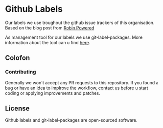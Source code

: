 # Github Labels

Our labels we use troughout the github issue trackers of this organisation. 
Based on the blog post from [Robin Powered](https://robinpowered.com/blog/best-practice-system-for-organizing-and-tagging-github-issues/)

As management tool for our labels we use git-label-packages. 
More information about the tool can u find [here](https://medium.com/@dave_lunny/sane-github-labels-c5d2e6004b63).

## Colofon 

### Contributing 

Generally we won't accept any PR requests to this repository. If you found a bug 
or have an idea to implrove the workflow, contact us before u start coding or
applying improvements and patches. 

## License 

Github labels and git-label-packages are open-sourced software. 

